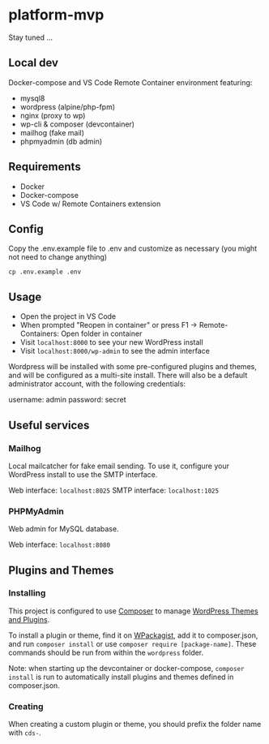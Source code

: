 # platform-mvp

Stay tuned ...

## Local dev

Docker-compose and VS Code Remote Container environment featuring:
  - mysql8
  - wordpress (alpine/php-fpm)
  - nginx (proxy to wp)
  - wp-cli & composer (devcontainer)
  - mailhog (fake mail)
  - phpmyadmin (db admin)

## Requirements
- Docker
- Docker-compose
- VS Code w/ Remote Containers extension

## Config

Copy the .env.example file to .env and customize as necessary (you might not need to change anything)

```
cp .env.example .env
```

## Usage

- Open the project in VS Code
- When prompted "Reopen in container" or press F1 -> Remote-Containers: Open folder in container
- Visit `localhost:8000` to see your new WordPress install
- Visit `localhost:8000/wp-admin` to see the admin interface

Wordpress will be installed with some pre-configured plugins and themes, and will be configured as a multi-site install. There will also be a default administrator account, with the following credentials:

username: admin
password: secret

## Useful services

### Mailhog
Local mailcatcher for fake email sending. To use it, configure your WordPress install to use the SMTP interface.

Web interface: `localhost:8025`
SMTP interface: `localhost:1025`

### PHPMyAdmin
Web admin for MySQL database.

Web interface: `localhost:8080`

## Plugins and Themes

### Installing
This project is configured to use [Composer](https://getcomposer.org/) to manage [WordPress Themes and Plugins](https://www.smashingmagazine.com/2019/03/composer-wordpress/). 

To install a plugin or theme, find it on [WPackagist](https://wpackagist.org/), add it to composer.json, and run `composer install` or use `composer require [package-name]`. These commands should be run from within the `wordpress` folder.

Note: when starting up the devcontainer or docker-compose, `composer install` is run to automatically install plugins and themes defined in composer.json.

### Creating

When creating a custom plugin or theme, you should prefix the folder name with `cds-`.
